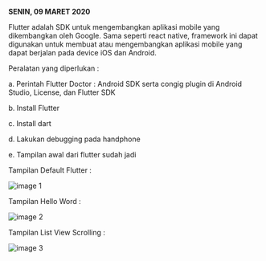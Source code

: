**SENIN, 09 MARET 2020**

Flutter adalah SDK untuk mengembangkan aplikasi mobile yang dikembangkan oleh Google. Sama seperti react native, framework ini dapat digunakan untuk membuat atau mengembangkan aplikasi mobile yang dapat berjalan pada device iOS dan Android. 

 Peralatan yang diperlukan :
  
 a. Perintah Flutter Doctor : Android SDK serta congig plugin di Android Studio, License, dan Flutter SDK
  
 b. Install Flutter
  
 c. Install dart
  
 d. Lakukan debugging pada handphone
  
 e. Tampilan awal dari flutter sudah jadi

 Tampilan Default Flutter :

 ![image 1](https://github.com/Nurul30/praxis-academy/tree/master/Novice/02-01/gambar1.jpeg)

 Tampilan Hello Word :

 ![image 2](https://github.com/Nurul30/praxis-academy/tree/master/Novice/02-01/gambar2.jpeg)

 Tampilan List View Scrolling :

 ![image 3](https://github.com/Nurul30/praxis-academy/tree/master/Novice/02-01/gambar3.jpeg)


  